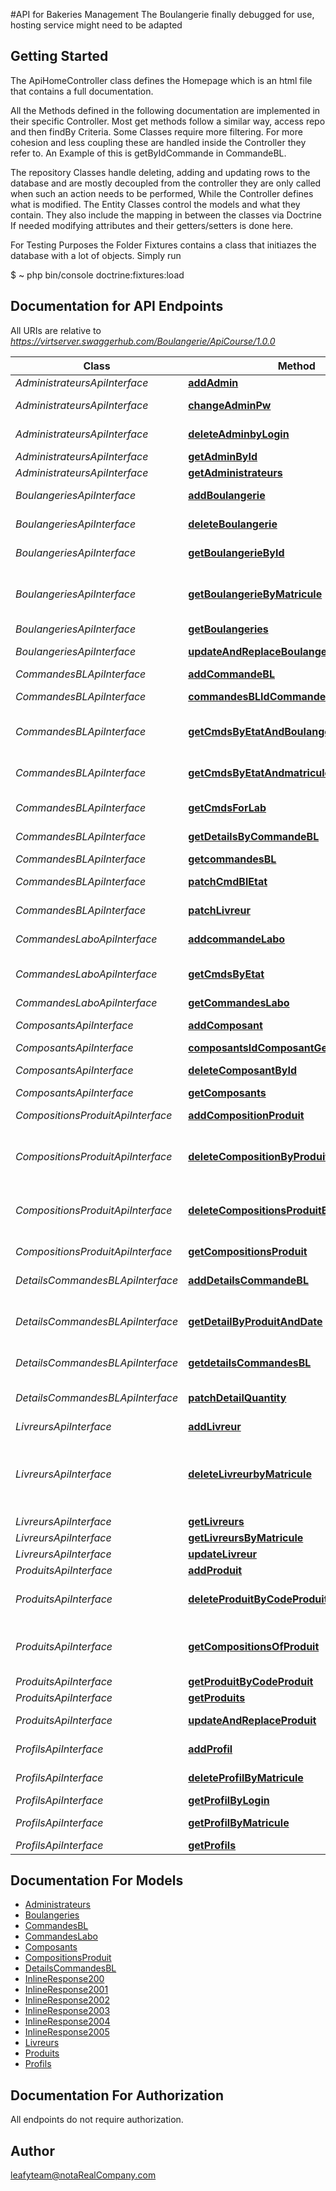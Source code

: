 #API for Bakeries Management
The Boulangerie finally debugged for use, hosting service might need to be adapted


## Getting Started
The ApiHomeController class defines the Homepage which is an html file that contains a full documentation.

All the Methods defined in the following documentation are implemented in their specific
Controller. 
Most get methods follow a similar way, access repo and then findBy Criteria. 
Some Classes require more filtering. For more cohesion and less coupling these are handled inside the Controller they refer to. 
An Example of this is getByIdCommande in CommandeBL. 

The repository Classes handle deleting, adding and updating rows to the database and are 
mostly decoupled from the controller they are only called when such an action needs to be performed,
While the Controller defines what is modified. 
The Entity Classes control the models and what they contain. They also include the mapping in between the classes via Doctrine 
If needed modifying attributes and their getters/setters is done here. 

For Testing Purposes the Folder Fixtures contains a class that initiazes the database with a lot 
of objects. Simply run 

$ ~ php bin/console doctrine:fixtures:load


## Documentation for API Endpoints

All URIs are relative to *https://virtserver.swaggerhub.com/Boulangerie/ApiCourse/1.0.0*

Class | Method | HTTP request | Description
------------ | ------------- | ------------- | -------------
*AdministrateursApiInterface* | [**addAdmin**](Resources/docs/Api/AdministrateursApiInterface.md#addadmin) | **POST** /adminstrateurs | add a new Admin
*AdministrateursApiInterface* | [**changeAdminPw**](Resources/docs/Api/AdministrateursApiInterface.md#changeadminpw) | **PATCH** /administrateurs/{loginAdmin} | changing Admin&#39;s password
*AdministrateursApiInterface* | [**deleteAdminbyLogin**](Resources/docs/Api/AdministrateursApiInterface.md#deleteadminbylogin) | **DELETE** /administrateurs/{loginAdmin} | Deletes an Admin by login
*AdministrateursApiInterface* | [**getAdminById**](Resources/docs/Api/AdministrateursApiInterface.md#getadminbyid) | **GET** /administrateurs/{loginAdmin} | get Admin by Id
*AdministrateursApiInterface* | [**getAdministrateurs**](Resources/docs/Api/AdministrateursApiInterface.md#getadministrateurs) | **GET** /adminstrateurs | get all admins
*BoulangeriesApiInterface* | [**addBoulangerie**](Resources/docs/Api/BoulangeriesApiInterface.md#addboulangerie) | **POST** /boulangeries | Add a new boulangerie
*BoulangeriesApiInterface* | [**deleteBoulangerie**](Resources/docs/Api/BoulangeriesApiInterface.md#deleteboulangerie) | **DELETE** /boulangeries/ById/{idBoulangerie} | deletes Boulangerie by id SOFT DELETE
*BoulangeriesApiInterface* | [**getBoulangerieById**](Resources/docs/Api/BoulangeriesApiInterface.md#getboulangeriebyid) | **GET** /boulangeries/ById/{idBoulangerie} | returns one Boulangerie by ID
*BoulangeriesApiInterface* | [**getBoulangerieByMatricule**](Resources/docs/Api/BoulangeriesApiInterface.md#getboulangeriebymatricule) | **GET** /boulangeries/{matricule} | returns one Boulangerie by Matricule of Responsable
*BoulangeriesApiInterface* | [**getBoulangeries**](Resources/docs/Api/BoulangeriesApiInterface.md#getboulangeries) | **GET** /boulangeries | get all boulangeries
*BoulangeriesApiInterface* | [**updateAndReplaceBoulangerie**](Resources/docs/Api/BoulangeriesApiInterface.md#updateandreplaceboulangerie) | **PUT** /boulangeries/ById/{idBoulangerie} | replaces Boulangerie by Updated version
*CommandesBLApiInterface* | [**addCommandeBL**](Resources/docs/Api/CommandesBLApiInterface.md#addcommandebl) | **POST** /commandesBL | create an orderBL
*CommandesBLApiInterface* | [**commandesBLIdCommandeBLGet**](Resources/docs/Api/CommandesBLApiInterface.md#commandesblidcommandeblget) | **GET** /commandesBL/{idCommandeBL} | returns a commandeBL
*CommandesBLApiInterface* | [**getCmdsByEtatAndBoulangerieID**](Resources/docs/Api/CommandesBLApiInterface.md#getcmdsbyetatandboulangerieid) | **GET** /commandesBL/getCmdsbyEtatAndBoulangerieID | get Commandes collection of the Boulangerie by Etat
*CommandesBLApiInterface* | [**getCmdsByEtatAndmatricule**](Resources/docs/Api/CommandesBLApiInterface.md#getcmdsbyetatandmatricule) | **GET** /commandesBL/getCmdsByEtatAndMatricule | gets commandes collection by matricule for livreur
*CommandesBLApiInterface* | [**getCmdsForLab**](Resources/docs/Api/CommandesBLApiInterface.md#getcmdsforlab) | **GET** /commandesBL/getCmdsForLab | gets commandes filtered for laboratoire
*CommandesBLApiInterface* | [**getDetailsByCommandeBL**](Resources/docs/Api/CommandesBLApiInterface.md#getdetailsbycommandebl) | **GET** /commandesBL/{idCommandeBL}/detailsCmdBL | 
*CommandesBLApiInterface* | [**getcommandesBL**](Resources/docs/Api/CommandesBLApiInterface.md#getcommandesbl) | **GET** /commandesBL | 
*CommandesBLApiInterface* | [**patchCmdBlEtat**](Resources/docs/Api/CommandesBLApiInterface.md#patchcmdbletat) | **PATCH** /commandesBL/{idCommandeBL} | patching etat of a commandeBL objet
*CommandesBLApiInterface* | [**patchLivreur**](Resources/docs/Api/CommandesBLApiInterface.md#patchlivreur) | **PATCH** /commandesBL/{idCommandeBL}/identifyLivreur | putting in the matricule of Livreur
*CommandesLaboApiInterface* | [**addcommandeLabo**](Resources/docs/Api/CommandesLaboApiInterface.md#addcommandelabo) | **POST** /commandesLabo | Add a new commandesLabo
*CommandesLaboApiInterface* | [**getCmdsByEtat**](Resources/docs/Api/CommandesLaboApiInterface.md#getcmdsbyetat) | **GET** /commandesBL/getCmdsByEtat | returns commandes filtered collection for BL
*CommandesLaboApiInterface* | [**getCommandesLabo**](Resources/docs/Api/CommandesLaboApiInterface.md#getcommandeslabo) | **GET** /commandesLabo | get commandesLabo
*ComposantsApiInterface* | [**addComposant**](Resources/docs/Api/ComposantsApiInterface.md#addcomposant) | **POST** /composants | add Composant Object
*ComposantsApiInterface* | [**composantsIdComposantGet**](Resources/docs/Api/ComposantsApiInterface.md#composantsidcomposantget) | **GET** /composants/{idComposant} | get composant by id
*ComposantsApiInterface* | [**deleteComposantById**](Resources/docs/Api/ComposantsApiInterface.md#deletecomposantbyid) | **DELETE** /composants/{idComposant} | Deletes a composant by id SOFT DELETE
*ComposantsApiInterface* | [**getComposants**](Resources/docs/Api/ComposantsApiInterface.md#getcomposants) | **GET** /composants | get all composants
*CompositionsProduitApiInterface* | [**addCompositionProduit**](Resources/docs/Api/CompositionsProduitApiInterface.md#addcompositionproduit) | **POST** /compositionsProduit | create new CompositionProduit
*CompositionsProduitApiInterface* | [**deleteCompositionByProduitAndComposant**](Resources/docs/Api/CompositionsProduitApiInterface.md#deletecompositionbyproduitandcomposant) | **DELETE** /compositionsProduit/findByProduitAndComposant | Deletes a compositionProduit by codeProduit and idComposant
*CompositionsProduitApiInterface* | [**deleteCompositionsProduitById**](Resources/docs/Api/CompositionsProduitApiInterface.md#deletecompositionsproduitbyid) | **DELETE** /compositionsProduit/{idComposition} | Deletes a compositionProduit by its ID (DELETED WITH)
*CompositionsProduitApiInterface* | [**getCompositionsProduit**](Resources/docs/Api/CompositionsProduitApiInterface.md#getcompositionsproduit) | **GET** /compositionsProduit | get compositionsProduit
*DetailsCommandesBLApiInterface* | [**addDetailsCommandeBL**](Resources/docs/Api/DetailsCommandesBLApiInterface.md#adddetailscommandebl) | **POST** /detailsCommandesBL | add detailsCommandesBL
*DetailsCommandesBLApiInterface* | [**getDetailByProduitAndDate**](Resources/docs/Api/DetailsCommandesBLApiInterface.md#getdetailbyproduitanddate) | **GET** /detailsCommandesBL/findByProduitAndDate | get detailsCommandesBL by codeProduit and dueDate
*DetailsCommandesBLApiInterface* | [**getdetailsCommandesBL**](Resources/docs/Api/DetailsCommandesBLApiInterface.md#getdetailscommandesbl) | **GET** /detailsCommandesBL | get all details for all commandes BL
*DetailsCommandesBLApiInterface* | [**patchDetailQuantity**](Resources/docs/Api/DetailsCommandesBLApiInterface.md#patchdetailquantity) | **PATCH** /detailsCommandesBL/{idDetail} | patching the quantity of a detailsCommandesBL
*LivreursApiInterface* | [**addLivreur**](Resources/docs/Api/LivreursApiInterface.md#addlivreur) | **POST** /livreurs | Add a new livreur
*LivreursApiInterface* | [**deleteLivreurbyMatricule**](Resources/docs/Api/LivreursApiInterface.md#deletelivreurbymatricule) | **DELETE** /livreurs/{matricule} | Deletes a livreur by matricule SOFT DELETE + SOFT DELETE CORRESPONDING PROFIL
*LivreursApiInterface* | [**getLivreurs**](Resources/docs/Api/LivreursApiInterface.md#getlivreurs) | **GET** /livreurs | get all livreurs
*LivreursApiInterface* | [**getLivreursByMatricule**](Resources/docs/Api/LivreursApiInterface.md#getlivreursbymatricule) | **GET** /livreurs/{matricule} | 
*LivreursApiInterface* | [**updateLivreur**](Resources/docs/Api/LivreursApiInterface.md#updatelivreur) | **PUT** /livreurs/{matricule} | 
*ProduitsApiInterface* | [**addProduit**](Resources/docs/Api/ProduitsApiInterface.md#addproduit) | **POST** /produits | Add a new produit
*ProduitsApiInterface* | [**deleteProduitByCodeProduit**](Resources/docs/Api/ProduitsApiInterface.md#deleteproduitbycodeproduit) | **DELETE** /produits/{codeProduit} | Deletes a produit by its code SOFT DELETE
*ProduitsApiInterface* | [**getCompositionsOfProduit**](Resources/docs/Api/ProduitsApiInterface.md#getcompositionsofproduit) | **GET** /produits/{codeProduit}/compositionsProduit | get compositons filtered collection with quantity for a certain produit
*ProduitsApiInterface* | [**getProduitByCodeProduit**](Resources/docs/Api/ProduitsApiInterface.md#getproduitbycodeproduit) | **GET** /produits/{codeProduit} | get one produit
*ProduitsApiInterface* | [**getProduits**](Resources/docs/Api/ProduitsApiInterface.md#getproduits) | **GET** /produits | get all produits
*ProduitsApiInterface* | [**updateAndReplaceProduit**](Resources/docs/Api/ProduitsApiInterface.md#updateandreplaceproduit) | **PUT** /produits/{codeProduit} | replaces Produit by Updated version
*ProfilsApiInterface* | [**addProfil**](Resources/docs/Api/ProfilsApiInterface.md#addprofil) | **POST** /profils | Add a new profil to the system
*ProfilsApiInterface* | [**deleteProfilByMatricule**](Resources/docs/Api/ProfilsApiInterface.md#deleteprofilbymatricule) | **DELETE** /profils/{matricule} | Deletes a profil SOFT DELETE
*ProfilsApiInterface* | [**getProfilByLogin**](Resources/docs/Api/ProfilsApiInterface.md#getprofilbylogin) | **GET** /profils/Login/{login} | Find profil by Login
*ProfilsApiInterface* | [**getProfilByMatricule**](Resources/docs/Api/ProfilsApiInterface.md#getprofilbymatricule) | **GET** /profils/{matricule} | gets a profil by matricule
*ProfilsApiInterface* | [**getProfils**](Resources/docs/Api/ProfilsApiInterface.md#getprofils) | **GET** /profils | get all profils


## Documentation For Models

 - [Administrateurs](Resources/docs/Model/Administrateurs.md)
 - [Boulangeries](Resources/docs/Model/Boulangeries.md)
 - [CommandesBL](Resources/docs/Model/CommandesBL.md)
 - [CommandesLabo](Resources/docs/Model/CommandesLabo.md)
 - [Composants](Resources/docs/Model/Composants.md)
 - [CompositionsProduit](Resources/docs/Model/CompositionsProduit.md)
 - [DetailsCommandesBL](Resources/docs/Model/DetailsCommandesBL.md)
 - [InlineResponse200](Resources/docs/Model/InlineResponse200.md)
 - [InlineResponse2001](Resources/docs/Model/InlineResponse2001.md)
 - [InlineResponse2002](Resources/docs/Model/InlineResponse2002.md)
 - [InlineResponse2003](Resources/docs/Model/InlineResponse2003.md)
 - [InlineResponse2004](Resources/docs/Model/InlineResponse2004.md)
 - [InlineResponse2005](Resources/docs/Model/InlineResponse2005.md)
 - [Livreurs](Resources/docs/Model/Livreurs.md)
 - [Produits](Resources/docs/Model/Produits.md)
 - [Profils](Resources/docs/Model/Profils.md)


## Documentation For Authorization

 All endpoints do not require authorization.


## Author

leafyteam@notaRealCompany.com


